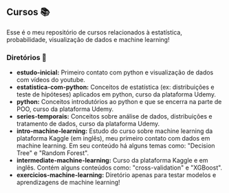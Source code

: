 ## Cursos 📚
Esse é o meu repositório de cursos relacionados à estatística, probabilidade, visualização de dados e machine learning!
 
### Diretórios 📌
- **estudo-inicial:** Primeiro contato com python e visualização de dados com vídeos do youtube.
- **estatistica-com-python:** Conceitos de estatística (ex: distribuições e teste de hipóteses) aplicados em python, curso da plataforma Udemy.
- **python:** Conceitos introdutórios ao python e que se encerra na parte de POO, curso da plataforma Udemy.
- **series-temporais:** Conceitos sobre análise de dados, distribuições e tratamento de dados, curso da plataforma Udemy.
- **intro-machine-learning:** Estudo do curso sobre machine learning da plataforma Kaggle (em inglês), meu primeiro contato com dados em machine learning. Em seu conteúdo há alguns temas como: "Decision Tree" e "Random Forest".
- **intermediate-machine-learning:** Curso da plataforma Kaggle e em inglês. Contém alguns conteúdos como: "cross-validation" e "XGBoost".
- **exercicios-machine-learning:** Diretório apenas para testar modelos e aprendizagens de machine learning!